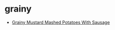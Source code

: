# grainy

 * [Grainy Mustard Mashed Potatoes With Sausage](index/g/grainy-mustard-mashed-potatoes-with-sausage-104832.json)

